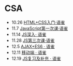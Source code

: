 # CSA
+ 10.26 [HTML+CSS入门·语雀](https://www.yuque.com/ldfgqb/fpkor3/wwbwpy)
+ 11.7 [JavaScript第一次课·语雀](https://www.yuque.com/ldfgqb/fpkor3/rgu0y6)
+ 11.14 [JS深入· 语雀](https://www.yuque.com/ldfgqb/fpkor3/zrgf1u#TOOIW)
+ 11.28 [JS第三次课·语雀](https://www.yuque.com/ldfgqb/fpkor3/ibo7qz)
+ 12.5 [AJAX+ES6 · 语雀](https://www.yuque.com/ldfgqb/fpkor3/kgltn0)
+ 12.11 [移动端 · 语雀](https://www.yuque.com/ldfgqb/fpkor3/vhuagw)
+ 12.19 [JS复习及补充 · 语雀](https://www.yuque.com/ldfgqb/fpkor3/uom748)
